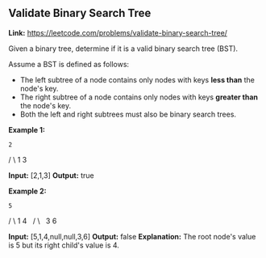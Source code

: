 ## Validate Binary Search Tree

**Link:** https://leetcode.com/problems/validate-binary-search-tree/	

Given a binary tree, determine if it is a valid binary search tree (BST).

Assume a BST is defined as follows:

*   The left subtree of a node contains only nodes with keys **less than** the node's key.
*   The right subtree of a node contains only nodes with keys **greater than** the node's key.
*   Both the left and right subtrees must also be binary search trees.

**Example 1:**

    2
   / \\
  1   3

**Input:** \[2,1,3\]
**Output:** true

**Example 2:**

    5
   / \\
  1   4
     / \\
    3   6

**Input:** \[5,1,4,null,null,3,6\]
**Output:** false
**Explanation:** The root node's value is 5 but its right child's value is 4.